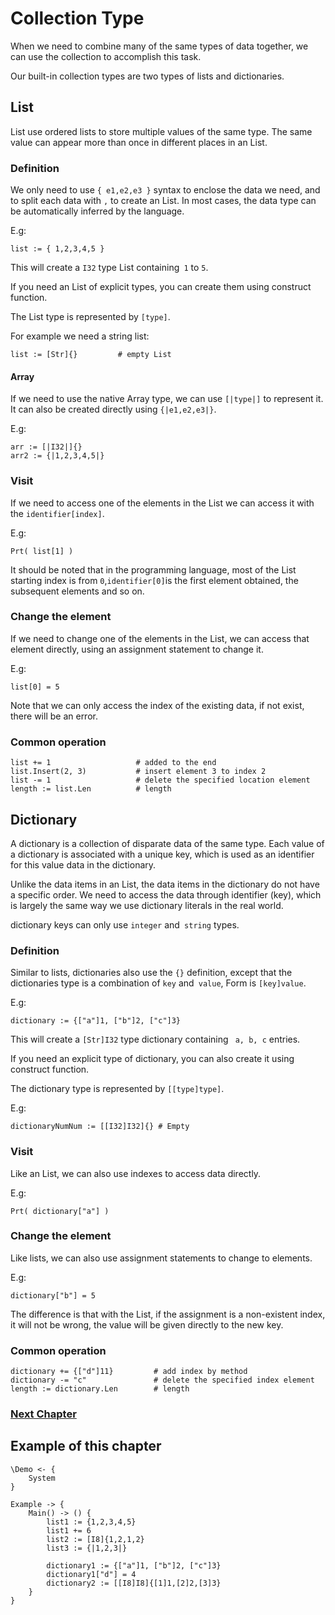 # Collection Type
When we need to combine many of the same types of data together, we can use the collection to accomplish this task.

Our built-in collection types are two types of lists and dictionaries.
## List
List use ordered lists to store multiple values ​​of the same type. The same value can appear more than once in different places in an List.
    
### Definition
We only need to use `{ e1,e2,e3 }` syntax to enclose the data we need, and to split each data with `,` to create an List. In most cases, the data type can be automatically inferred by the language.

E.g:
```
list := { 1,2,3,4,5 }
```
This will create a `I32` type List containing` 1` to `5`.

If you need an List of explicit types, you can create them using construct function.

The List type is represented by `[type]`.

For example we need a string list:
```
list := [Str]{}         # empty List
```
#### Array
If we need to use the native Array type, we can use `[|type|]` to represent it.
It can also be created directly using `{|e1,e2,e3|}`.

E.g:
```
arr := [|I32|]{}
arr2 := {|1,2,3,4,5|}
```
### Visit
If we need to access one of the elements in the List we can access it with the `identifier[index]`.

E.g:
```
Prt( list[1] )
```
It should be noted that in the programming language, most of the List starting index is from `0`,` identifier[0] `is the first element obtained, the subsequent elements and so on.
### Change the element
If we need to change one of the elements in the List, we can access that element directly, using an assignment statement to change it.

E.g:
```
list[0] = 5
```
Note that we can only access the index of the existing data, if not exist, there will be an error.
### Common operation
```
list += 1                   # added to the end
list.Insert(2, 3)           # insert element 3 to index 2
list -= 1                   # delete the specified location element
length := list.Len          # length
```
## Dictionary
A dictionary is a collection of disparate data of the same type. Each value of a dictionary is associated with a unique key, which is used as an identifier for this value data in the dictionary.

Unlike the data items in an List, the data items in the dictionary do not have a specific order. We need to access the data through identifier (key), which is largely the same way we use dictionary literals in the real world.

dictionary keys can only use `integer` and` string` types.
### Definition
Similar to lists, dictionaries also use the `{}` definition, except that the dictionaries type is a combination of `key` and` value`, Form is `[key]value`.

E.g:
```
dictionary := {["a"]1, ["b"]2, ["c"]3}
```
This will create a `[Str]I32` type dictionary containing ` a, b, c` entries.

If you need an explicit type of dictionary, you can also create it using construct function.

The dictionary type is represented by `[[type]type]`.

E.g:
```
dictionaryNumNum := [[I32]I32]{} # Empty
```
### Visit
Like an List, we can also use indexes to access data directly.

E.g:
```
Prt( dictionary["a"] )
```
### Change the element
Like lists, we can also use assignment statements to change to elements.

E.g:
```
dictionary["b"] = 5
```
The difference is that with the List, if the assignment is a non-existent index, it will not be wrong, the value will be given directly to the new key.
### Common operation
```
dictionary += {["d"]11}         # add index by method
dictionary -= "c"               # delete the specified index element
length := dictionary.Len        # length
```
### [Next Chapter](judgment.md)

## Example of this chapter
```
\Demo <- {
    System
}

Example -> {
    Main() -> () {
        list1 := {1,2,3,4,5}
        list1 += 6
        list2 := [I8]{1,2,1,2}
        list3 := {|1,2,3|}

        dictionary1 := {["a"]1, ["b"]2, ["c"]3}
        dictionary1["d"] = 4
        dictionary2 := [[I8]I8]{[1]1,[2]2,[3]3}
    }
}
```
